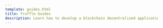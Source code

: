 ```yaml
---
template: guides.html
title: Truffle Guides
description: Learn how to develop a blockchain decentralized application or Dapp, Ethereum smart contract best practices, how to use Solidity and more.
---
```

